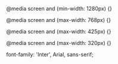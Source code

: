 
@media screen and (min-width: 1280px) {}

@media screen and (max-width: 768px) {}

@media screen and (max-width: 425px) {}

@media screen and (max-width: 320px) {}


font-family: 'Inter', Arial, sans-serif;

